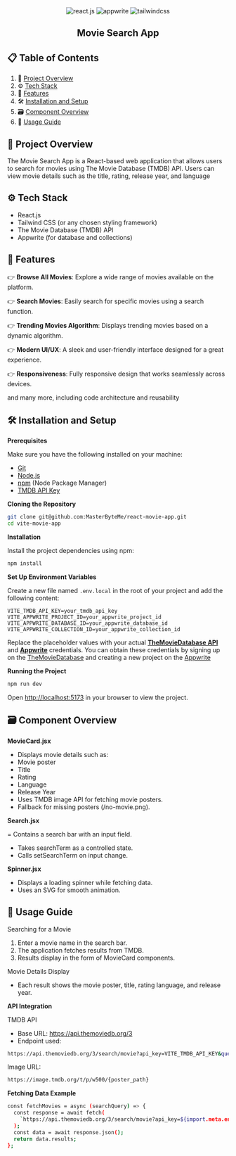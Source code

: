 <div align = "center">

<div>
    <img src="https://img.shields.io/badge/-React_JS-black?style=for-the-badge&logoColor=white&logo=react&color=61DAFB" alt="react.js" />
    <img src="https://img.shields.io/badge/-Appwrite-black?style=for-the-badge&logoColor=white&logo=appwrite&color=FD366E" alt="appwrite" />
    <img src="https://img.shields.io/badge/-Tailwind_CSS-black?style=for-the-badge&logoColor=white&logo=tailwindcss&color=06B6D4" alt="tailwindcss" />
  </div>

<h2 align="center">Movie Search App</h2>

</div>

## 📋 <a name="table">Table of Contents</a>

1. 🤖 [Project Overview](#project-overview)
2. ⚙️ [Tech Stack](tech-stack)
3. 🔋 [Features](features)
4. 🛠️ [Installation and Setup](installation-setup)
5. 🗃️ [Component Overview](component-overview)
6. 🚀 [Usage Guide](usage-guide)

## <a name="project-overview">🤖 Project Overview</a>

The Movie Search App is a React-based web application that allows users to search for movies using The Movie Database (TMDB) API. Users can view movie details such as the title, rating, release year, and language

## <a name="tech-stack">⚙️ Tech Stack</a>

- React.js
- Tailwind CSS (or any chosen styling framework)
- The Movie Database (TMDB) API
- Appwrite (for database and collections)

## <a name="features">🔋 Features</a>

👉 **Browse All Movies**: Explore a wide range of movies available on the platform.

👉 **Search Movies**: Easily search for specific movies using a search function.

👉 **Trending Movies Algorithm**: Displays trending movies based on a dynamic algorithm.

👉 **Modern UI/UX**: A sleek and user-friendly interface designed for a great experience.

👉 **Responsiveness**: Fully responsive design that works seamlessly across devices.

and many more, including code architecture and reusability

## <a name="installation-setup">🛠️ Installation and Setup</a>

**Prerequisites**

Make sure you have the following installed on your machine:

- [Git](https://git-scm.com/)
- [Node.js](https://nodejs.org/en)
- [npm](https://www.npmjs.com/) (Node Package Manager)
- [TMDB API Key](https://developer.themoviedb.org/docs/getting-started)

**Cloning the Repository**

```bash
git clone git@github.com:MasterByteMe/react-movie-app.git
cd vite-movie-app
```

**Installation**

Install the project dependencies using npm:

```bash
npm install
```

**Set Up Environment Variables**

Create a new file named `.env.local` in the root of your project and add the following content:

```env
VITE_TMDB_API_KEY=your_tmdb_api_key
VITE_APPWRITE_PROJECT_ID=your_appwrite_project_id
VITE_APPWRITE_DATABASE_ID=your_appwrite_database_id
VITE_APPWRITE_COLLECTION_ID=your_appwrite_collection_id
```

Replace the placeholder values with your actual **[TheMovieDatabase API](https://developer.themoviedb.org/reference/intro/getting-started)** and **[Appwrite](https://apwr.dev/JSM050)** credentials. You can obtain these credentials by signing up on the [TheMovieDatabase](https://developer.themoviedb.org/reference/intro/getting-started) and creating a new project on the [Appwrite](https://apwr.dev/JSM050)

**Running the Project**

```bash
npm run dev
```

Open [http://localhost:5173](http://localhost:5173) in your browser to view the project.

## <a name="component-overview">🗃️ Component Overview</a>

**MovieCard.jsx**

- Displays movie details such as:
- Movie poster
- Title
- Rating
- Language
- Release Year
- Uses TMDB image API for fetching movie posters.
- Fallback for missing posters (/no-movie.png).

**Search.jsx**

= Contains a search bar with an input field.

- Takes searchTerm as a controlled state.
- Calls setSearchTerm on input change.

**Spinner.jsx**

- Displays a loading spinner while fetching data.
- Uses an SVG for smooth animation.

## <a name="usage-guide">🚀 Usage Guide</a>

Searching for a Movie

1. Enter a movie name in the search bar.
2. The application fetches results from TMDB.
3. Results display in the form of MovieCard components.

Movie Details Display

- Each result shows the movie poster, title, rating language, and release year.

**API Integration**

TMDB API

- Base URL: https://api.themoviedb.org/3
- Endpoint used:

```bash
https://api.themoviedb.org/3/search/movie?api_key=VITE_TMDB_API_KEY&query=movie_name
```

Image URL:

```bash
https://image.tmdb.org/t/p/w500/{poster_path}

```

**Fetching Data Example**

```bash
const fetchMovies = async (searchQuery) => {
  const response = await fetch(
    `https://api.themoviedb.org/3/search/movie?api_key=${import.meta.env.VITE_TMDB_API_KEY}&query=${searchQuery}`
  );
  const data = await response.json();
  return data.results;
};

```
